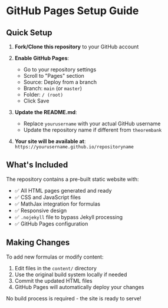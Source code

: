 # GitHub Pages Setup Guide

## Quick Setup

1. **Fork/Clone this repository** to your GitHub account

2. **Enable GitHub Pages**:
   - Go to your repository settings
   - Scroll to "Pages" section
   - Source: Deploy from a branch
   - Branch: `main` (or `master`)
   - Folder: `/ (root)`
   - Click Save

3. **Update the README.md**:
   - Replace `yourusername` with your actual GitHub username
   - Update the repository name if different from `theorembank`

4. **Your site will be available at**:
   `https://yourusername.github.io/repositoryname`

## What's Included

The repository contains a pre-built static website with:
- ✅ All HTML pages generated and ready
- ✅ CSS and JavaScript files
- ✅ MathJax integration for formulas
- ✅ Responsive design
- ✅ `.nojekyll` file to bypass Jekyll processing
- ✅ GitHub Pages configuration

## Making Changes

To add new formulas or modify content:
1. Edit files in the `content/` directory 
2. Use the original build system locally if needed
3. Commit the updated HTML files
4. GitHub Pages will automatically deploy your changes

No build process is required - the site is ready to serve! 